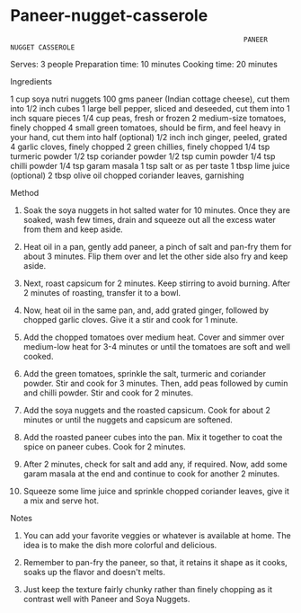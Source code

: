 # Paneer-nugget-casserole
                                                              PANEER NUGGET CASSEROLE


Serves: 3 people
Preparation time: 10 minutes
Cooking time: 20 minutes

Ingredients

1 cup soya nutri nuggets
100 gms paneer (Indian cottage cheese), cut them into 1/2 inch cubes
1 large bell pepper, sliced and deseeded, cut them into 1 inch square pieces
1/4 cup peas, fresh or frozen
2 medium-size tomatoes, finely chopped
4 small green tomatoes, should be firm, and feel heavy in your hand, cut them into half (optional)
1/2 inch inch ginger, peeled, grated
4 garlic cloves, finely chopped
2 green chillies, finely chopped
1/4 tsp turmeric powder
1/2 tsp coriander powder
1/2 tsp cumin powder
1/4 tsp chilli powder
1/4 tsp garam masala
1 tsp salt or as per taste
1 tbsp lime juice (optional)
2 tbsp olive oil
chopped coriander leaves, garnishing

Method

1. Soak the soya nuggets in hot salted water for 10 minutes. Once they are soaked, wash few times, drain and squeeze out all the excess water from them and keep aside.

2. Heat oil in a pan, gently add paneer, a pinch of salt and pan-fry them for about 3 minutes. Flip them over and let the other side also fry and keep aside.

3. Next, roast capsicum for 2 minutes. Keep stirring to avoid burning. After 2 minutes of roasting, transfer it to a bowl.

4. Now, heat oil in the same pan, and, add grated ginger, followed by chopped garlic cloves. Give it a stir and cook for 1 minute.

5. Add the chopped tomatoes over medium heat. Cover and simmer over medium-low heat for 3-4 minutes or until the tomatoes are soft and well cooked.

6. Add the green tomatoes, sprinkle the salt, turmeric and coriander powder. Stir and cook for 3 minutes. Then, add peas followed by cumin and chilli powder. Stir and cook for 2 minutes.

7. Add the soya nuggets and the roasted capsicum. Cook for about 2 minutes or until the nuggets and capsicum are softened.

8. Add the roasted paneer cubes into the pan. Mix it together to coat the spice on paneer cubes. Cook for 2 minutes.

9. After 2 minutes, check for salt and add any, if required. Now, add some garam masala at the end and continue to cook for another 2 minutes.

10. Squeeze some lime juice and sprinkle chopped coriander leaves, give it a mix and serve hot.

Notes

1. You can add your favorite veggies or whatever is available at home. The idea is to make the dish more colorful and delicious.

2. Remember to pan-fry the paneer, so that, it retains it shape as it cooks, soaks up the flavor and doesn't melts.

3. Just keep the texture fairly chunky rather than finely chopping as it contrast well with Paneer and Soya Nuggets.

